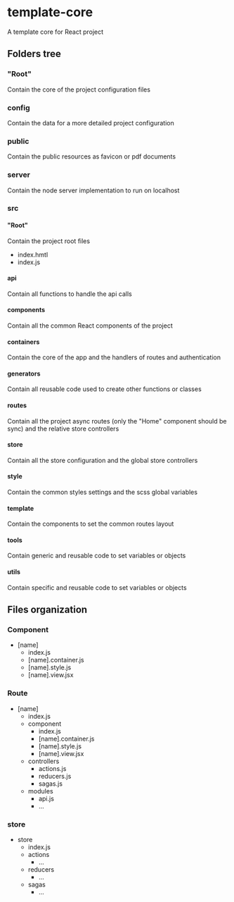 
# template-core

A template core for React project

## Folders tree

### "Root"
Contain the core of the project configuration files

### config
Contain the data for a more detailed project configuration

### public
Contain the public resources as favicon or pdf documents

### server
Contain the node server implementation to run on localhost

### src
#### "Root"
Contain the project root files
* index.hmtl
* index.js

#### api
Contain all functions to handle the api calls

#### components
Contain all the common React components of the project

#### containers
Contain the core of the app and the handlers of routes and authentication

#### generators
Contain all reusable code used to create other functions or classes

#### routes
Contain all the project async routes (only the "Home" component should be sync) and the relative store controllers

#### store
Contain all the store configuration and the global store controllers

#### style
Contain the common styles settings and the scss global variables

#### template
Contain the components to set the common routes layout

#### tools
Contain generic and reusable code to set variables or objects

#### utils
Contain specific and reusable code to set variables or objects

## Files organization
### Component
* [name]
	* index.js
	* [name].container.js
	* [name].style.js
	* [name].view.jsx


### Route
* [name]
	* index.js
	* component
		* index.js
		* [name].container.js
		* [name].style.js
		* [name].view.jsx
	* controllers
		* actions.js
		* reducers.js
		* sagas.js
	* modules
		* api.js
		* ...

### store
* store
	* index.js
	* actions
		* ...
	* reducers
		* ...
	* sagas
		* ...
